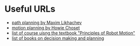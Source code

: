 # Useful URLs #
- [path planning by Maxim Likhachev](http://www.cs.cmu.edu/~maxim/)
- [motion planning by Howie Choset](http://www.cs.cmu.edu/~./motionplanning/)
- [list of course uisng the textbook "Principles of Robot Motion"](http://biorobotics.ri.cmu.edu/book/)
- [list of books on decision making and planning](https://github.com/yangmingustb/planning_books_1)
